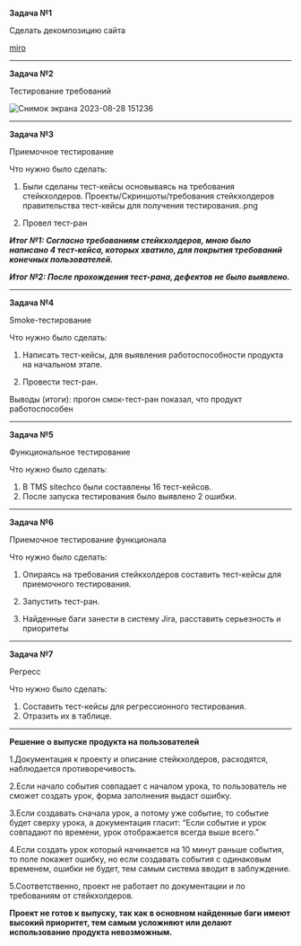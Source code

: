**Задача №1**

Сделать декомпозицию сайта 

[miro](https://miro.com/app/board/uXjVPg_qDDQ=/)

---------------------------------------------

**Задача №2**

Тестирование требований 

![Снимок экрана 2023-08-28 151236](https://github.com/AnatoliyK4/Portfolio./assets/140352339/f9ac0049-b9e3-4f7d-af3a-aaacfe6e2409.png)


----------------------------------------------------------

**Задача №3**

Приемочное тестирование

Что нужно было сделать:
1. Были сделаны тест-кейсы основываясь на требования стейкхолдеров.
   Проекты/Скриншоты/требования стейкхолдеров правительства тест-кейсы для получения тестирования..png

3. Провел тест-ран


***Итог №1:  Согласно требованиям стейкхолдеров, мною было написано 4 тест-кейса, которых хватило, для покрытия требований конечных пользователей.***

***Итог №2: После прохождения тест-рана, дефектов не было выявлено.***

----------------------------------------------------------------------------------

**Задача №4**

Smoke-тестирование

Что нужно было сделать: 
1. Написать тест-кейсы, для выявления работоспособности продукта на начальном этапе.

2. Провести тест-ран. 


Выводы (итоги): прогон смок-тест-ран показал, что продукт работоспособен 

------------------------------------------------------------------------------

**Задача №5**

Функциональное тестирование

Что нужно было сделать:
1. В TMS sitechco были составлены 16 тест-кейсов.
2. После запуска тестирования было выявлено 2 ошибки.


----------------------------------------------------------------------------------------

**Задача №6**

Приемочное тестирование функционала

Что нужно было сделать:
1. Опираясь на требования стейкхолдеров составить тест-кейсы для приемочного тестирования.

2. Запустить тест-ран.

3. Найденные баги занести в систему Jira, расставить серьезность и приоритеты


----------------------------------------------------------------------------------------------

**Задача №7**

Регресс

Что нужно было сделать: 
1. Составить тест-кейсы для регрессионного тестирования.
2. Отразить их в таблице.



___________________________________________________________________________________________________

**Решение о выпуске продукта на пользователей**

1.Документация к проекту и описание стейкхолдеров, расходятся, наблюдается противоречивость. 

2.Если начало события совпадает с началом урока, то пользователь не сможет создать урок, форма заполнения выдаст ошибку.

3.Если создавать сначала урок, а потому уже событие, то событие будет сверху урока, а документация гласит: 
“Если событие и урок совпадают по времени, урок отображается всегда выше всего.”

4.Если создать урок который начинается на 10 минут раньше события, то поле покажет ошибку, 
но если создавать события с одинаковым временем, ошибки не будет, тем самым система вводит в заблуждение. 

5.Соответственно, проект не работает по документации и по требованиям от стейкхолдеров. 

**Проект не готов к выпуску, так как в основном найденные баги имеют высокий приоритет, тем самым усложняют или делают 
использование продукта невозможным.**
